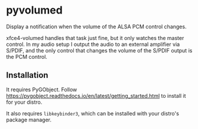 # pyvolumed

Display a notification when the volume of the ALSA PCM control changes.

xfce4-volumed handles that task just fine, but it only watches the master control.
In my audio setup I output the audio to an external amplifier via S/PDIF, and the only control that changes
the volume of the S/PDIF output is the PCM control.

## Installation

It requires PyGObject. Follow https://pygobject.readthedocs.io/en/latest/getting_started.html to install it for your distro.

It also requires `libkeybinder3`, which can be installed with your distro's package manager.
